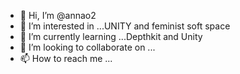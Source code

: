 - 👋 Hi, I’m @annao2
- 👀 I’m interested in ...UNITY and feminist soft space
- 🌱 I’m currently learning ...Depthkit and Unity
- 💞️ I’m looking to collaborate on ...
- 📫 How to reach me ...

<!---
annao2/annao2 is a ✨ special ✨ repository because its `README.md` (this file) appears on your GitHub profile.
You can click the Preview link to take a look at your changes.
--->
